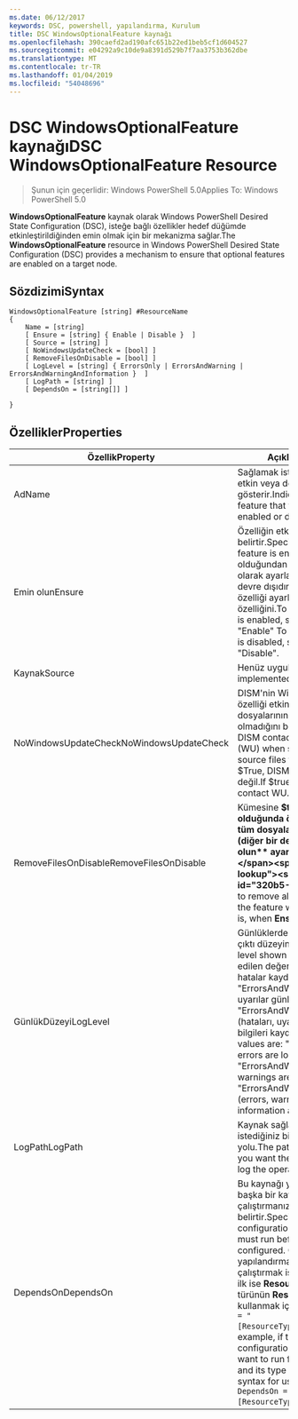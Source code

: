```yaml
---
ms.date: 06/12/2017
keywords: DSC, powershell, yapılandırma, Kurulum
title: DSC WindowsOptionalFeature kaynağı
ms.openlocfilehash: 390caefd2ad190afc651b22ed1beb5cf1d604527
ms.sourcegitcommit: e04292a9c10de9a8391d529b7f7aa3753b362dbe
ms.translationtype: MT
ms.contentlocale: tr-TR
ms.lasthandoff: 01/04/2019
ms.locfileid: "54048696"
---
```

# <a name="dsc-windowsoptionalfeature-resource"></a><span data-ttu-id="320b5-103">DSC WindowsOptionalFeature kaynağı</span><span class="sxs-lookup"><span data-stu-id="320b5-103">DSC WindowsOptionalFeature Resource</span></span>

> <span data-ttu-id="320b5-104">Şunun için geçerlidir: Windows PowerShell 5.0</span><span class="sxs-lookup"><span data-stu-id="320b5-104">Applies To: Windows PowerShell 5.0</span></span>

<span data-ttu-id="320b5-105">**WindowsOptionalFeature** kaynak olarak Windows PowerShell Desired State Configuration (DSC), isteğe bağlı özellikler hedef düğümde etkinleştirildiğinden emin olmak için bir mekanizma sağlar.</span><span class="sxs-lookup"><span data-stu-id="320b5-105">The **WindowsOptionalFeature** resource in Windows PowerShell Desired State Configuration (DSC) provides a mechanism to ensure that optional features are enabled on a target node.</span></span>

## <a name="syntax"></a><span data-ttu-id="320b5-106">Sözdizimi</span><span class="sxs-lookup"><span data-stu-id="320b5-106">Syntax</span></span>

```
WindowsOptionalFeature [string] #ResourceName
{
    Name = [string]
    [ Ensure = [string] { Enable | Disable }  ]
    [ Source = [string] ]
    [ NoWindowsUpdateCheck = [bool] ]
    [ RemoveFilesOnDisable = [bool] ]
    [ LogLevel = [string] { ErrorsOnly | ErrorsAndWarning | ErrorsAndWarningAndInformation }  ]
    [ LogPath = [string] ]
    [ DependsOn = [string[]] ]

}
```

## <a name="properties"></a><span data-ttu-id="320b5-107">Özellikler</span><span class="sxs-lookup"><span data-stu-id="320b5-107">Properties</span></span>

|  <span data-ttu-id="320b5-108">Özellik</span><span class="sxs-lookup"><span data-stu-id="320b5-108">Property</span></span>  |  <span data-ttu-id="320b5-109">Açıklama</span><span class="sxs-lookup"><span data-stu-id="320b5-109">Description</span></span>   |
|---|---|
| <span data-ttu-id="320b5-110">Ad</span><span class="sxs-lookup"><span data-stu-id="320b5-110">Name</span></span>| <span data-ttu-id="320b5-111">Sağlamak istediğiniz özelliğin adını etkin veya devre dışı gösterir.</span><span class="sxs-lookup"><span data-stu-id="320b5-111">Indicates the name of the feature that you want to ensure is enabled or disabled.</span></span>|
| <span data-ttu-id="320b5-112">Emin olun</span><span class="sxs-lookup"><span data-stu-id="320b5-112">Ensure</span></span>| <span data-ttu-id="320b5-113">Özelliğin etkin olup olmadığını belirtir.</span><span class="sxs-lookup"><span data-stu-id="320b5-113">Specifies whether the feature is enabled.</span></span> <span data-ttu-id="320b5-114">Özelliği olduğundan emin olmak için etkin olarak ayarlayın "Etkinleştir" özellik devre dışıdır emin olmak için bu özelliği ayarlayın "Devre dışı bırak" özelliğini.</span><span class="sxs-lookup"><span data-stu-id="320b5-114">To ensure that the feature is enabled, set this property to "Enable" To ensure that the feature is disabled, set the property to "Disable".</span></span>|
| <span data-ttu-id="320b5-115">Kaynak</span><span class="sxs-lookup"><span data-stu-id="320b5-115">Source</span></span>| <span data-ttu-id="320b5-116">Henüz uygulanmadı.</span><span class="sxs-lookup"><span data-stu-id="320b5-116">Not implemented.</span></span>|
| <span data-ttu-id="320b5-117">NoWindowsUpdateCheck</span><span class="sxs-lookup"><span data-stu-id="320b5-117">NoWindowsUpdateCheck</span></span>| <span data-ttu-id="320b5-118">DISM'nin Windows Update (WU) bir özelliği etkinleştirmek kaynak dosyalarının aranacağı kişiler olup olmadığını belirtir.</span><span class="sxs-lookup"><span data-stu-id="320b5-118">Specifies whether DISM contacts Windows Update (WU) when searching for the source files to enable a feature.</span></span> <span data-ttu-id="320b5-119">$True, DISM WU sizinle iletişime değil.</span><span class="sxs-lookup"><span data-stu-id="320b5-119">If $true, DISM does not contact WU.</span></span>|
| <span data-ttu-id="320b5-120">RemoveFilesOnDisable</span><span class="sxs-lookup"><span data-stu-id="320b5-120">RemoveFilesOnDisable</span></span>| <span data-ttu-id="320b5-121">Kümesine **$true** devre dışı olduğunda özellikle ilişkilendirilen tüm dosyaları kaldırmak için (diğer bir deyişle, zaman **emin olun** ayarlanır için "Yok").</span><span class="sxs-lookup"><span data-stu-id="320b5-121">Set to **$true** to remove all files associated with the feature when it is disabled (that is, when **Ensure** is set to "Absent").</span></span>|
| <span data-ttu-id="320b5-122">GünlükDüzeyi</span><span class="sxs-lookup"><span data-stu-id="320b5-122">LogLevel</span></span>| <span data-ttu-id="320b5-123">Günlüklerde gösterilen maksimum çıktı düzeyini.</span><span class="sxs-lookup"><span data-stu-id="320b5-123">The maximum output level shown in the logs.</span></span> <span data-ttu-id="320b5-124">Kabul edilen değerler şunlardır: "(Yalnızca hatalar kaydedilir) ErrorsOnly", "ErrorsAndWarning" (hatalar ve uyarılar günlüğe kaydedilir) ve "ErrorsAndWarningAndInformation" (hataları, uyarıları ve hata ayıklama bilgileri kaydedilir).</span><span class="sxs-lookup"><span data-stu-id="320b5-124">The accepted values are: "ErrorsOnly" (only errors are logged), "ErrorsAndWarning" (errors and warnings are logged), and "ErrorsAndWarningAndInformation" (errors, warnings, and debug information are logged).</span></span>|
| <span data-ttu-id="320b5-125">LogPath</span><span class="sxs-lookup"><span data-stu-id="320b5-125">LogPath</span></span>| <span data-ttu-id="320b5-126">Kaynak sağlayıcısı işlemi oturum istediğiniz bir günlük dosyası yolu.</span><span class="sxs-lookup"><span data-stu-id="320b5-126">The path to a log file where you want the resource provider to log the operation.</span></span>|
| <span data-ttu-id="320b5-127">DependsOn</span><span class="sxs-lookup"><span data-stu-id="320b5-127">DependsOn</span></span>| <span data-ttu-id="320b5-128">Bu kaynağı yapılandırılmadan önce başka bir kaynak yapılandırmasını çalıştırmanız gerektiğini belirtir.</span><span class="sxs-lookup"><span data-stu-id="320b5-128">Specifies that the configuration of another resource must run before this resource is configured.</span></span> <span data-ttu-id="320b5-129">Örneğin, kaynak yapılandırmasının Kimliğini çalıştırmak istediğiniz bir blok betik ilk ise __ResourceName__ ve kendi türünün __ResourceType__, bu özelliği kullanmak için sözdizimi `DependsOn = "[ResourceType]ResourceName"`.</span><span class="sxs-lookup"><span data-stu-id="320b5-129">For example, if the ID of the resource configuration script block that you want to run first is __ResourceName__ and its type is __ResourceType__, the syntax for using this property is `DependsOn = "[ResourceType]ResourceName"`.</span></span>|